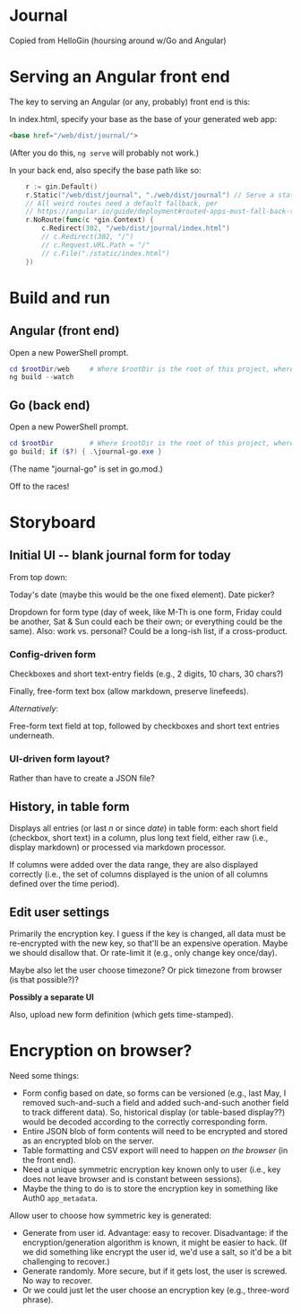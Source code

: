 # Journal
Copied from HelloGin (hoursing around w/Go and Angular)

# Serving an Angular front end

The key to serving an Angular (or any, probably) front end is this:

In index.html, specify your base as the base of your generated web app:

```html
<base href="/web/dist/journal/">
```

(After you do this, ```ng serve``` will probably not work.)

In your back end, also specify the base path like so:

```go
	r := gin.Default()
	r.Static("/web/dist/journal", "./web/dist/journal") // Serve a static base directory under the given path.
	// All weird routes need a default fallback, per
	// https://angular.io/guide/deployment#routed-apps-must-fall-back-to-indexhtml
	r.NoRoute(func(c *gin.Context) {
		c.Redirect(302, "/web/dist/journal/index.html")
		// c.Redirect(302, "/")
		// c.Request.URL.Path = "/"
		// c.File("./static/index.html")
	})
```

# Build and run

## Angular (front end)

Open a new PowerShell prompt.

```powershell
cd $rootDir/web     # Where $rootDir is the root of this project, where the go code is.
ng build --watch
```

## Go (back end)

Open a new PowerShell prompt.

```powershell
cd $rootDir         # Where $rootDir is the root of this project, where the go code is.
go build; if ($?) { .\journal-go.exe }
```

(The name "journal-go" is set in go.mod.)

Off to the races!

# Storyboard

## Initial UI -- blank journal form for today

From top down:

Today's date (maybe this would be the one fixed element).  Date picker?

Dropdown for form type (day of week, like M-Th is one form, Friday could be another, Sat & Sun could each be their own;
or everything could be the same).  Also:  work vs. personal?  Could be a long-ish list, if a cross-product.

### Config-driven form

Checkboxes and short text-entry fields (e.g., 2 digits, 10 chars, 30 chars?)

Finally, free-form text box (allow markdown, preserve linefeeds).

*Alternatively*:

Free-form text field at top, followed by checkboxes and short text entries underneath.

### UI-driven form layout?

Rather than have to create a JSON file? 

## History, in table form

Displays all entries (or last *n* or since *date*) in table form:  each short field (checkbox, short text) in a column,
plus long text field, either raw (i.e., display markdown) or processed via markdown processor.

If columns were added over the data range, they are also displayed correctly (i.e., the set of columns displayed is the
union of all columns defined over the time period).

## Edit user settings

Primarily the encryption key.  I guess if the key is changed, all data must be re-encrypted with the new key, so that'll
be an expensive operation.  Maybe we should disallow that.  Or rate-limit it (e.g., only change key once/day).

Maybe also let the user choose timezone?  Or pick timezone from browser (is that possible?)?

**Possibly a separate UI**

Also, upload new form definition (which gets time-stamped).

# Encryption on browser?

Need some things:

- Form config based on date, so forms can be versioned (e.g., last May, I removed such-and-such a field and added
  such-and-such another field to track different data).  So, historical display (or table-based display??) would be
  decoded according to the correctly corresponding form.
- Entire JSON blob of form contents will need to be encrypted and stored as an encrypted blob on the server.
- Table formatting and CSV export will need to happen *on the browser* (in the front end).
- Need a unique symmetric encryption key known only to user (i.e., key does not leave browser and is constant between
  sessions).
- Maybe the thing to do is to store the encryption key in something like Auth0 ``app_metadata``.

Allow user to choose how symmetric key is generated:

- Generate from user id.  Advantage: easy to recover.  Disadvantage:  if the encryption/generation algorithm is known,
  it might be easier to hack.  (If we did something like encrypt the user id, we'd use a salt, so it'd be a bit
  challenging to recover.)
- Generate randomly.  More secure, but if it gets lost, the user is screwed.  No way to recover.
- Or we could just let the user choose an encryption key (e.g., three-word phrase).
